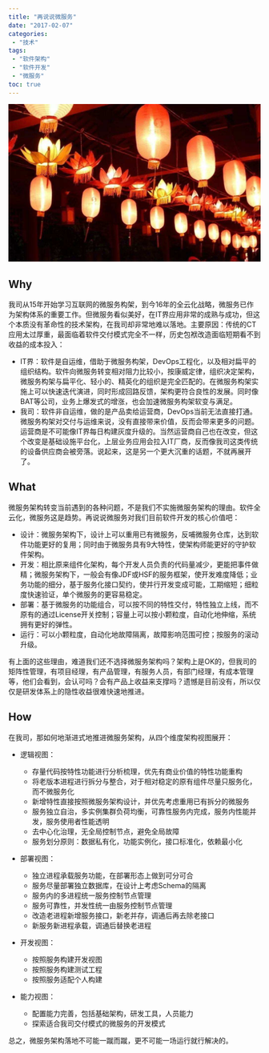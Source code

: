```yaml
---
title: "再说说微服务"
date: "2017-02-07"
categories:
 - "技术"
tags:
 - "软件架构"
 - "软件开发"
 - "微服务"
toc: true
---
```


![](/images/msa/timg.jpeg)

## Why

我司从15年开始学习互联网的微服务构架，到今16年的全云化战略，微服务已作为架构体系的重要工作。但微服务看似美好，在IT界应用非常的成熟与成功，但这个本质没有革命性的技术架构，在我司却非常地难以落地。主要原因：传统的CT应用太过厚重，最面临着软件交付模式完全不一样，历史包袱改造面临短期看不到收益的成本投入：

 - IT界：软件是自运维，借助于微服务构架，DevOps工程化，以及相对扁平的组织结构。软件向微服务转变相对阻力比较小，按康威定律，组织决定架构，微服务构架与扁平化、轻小的、精英化的组织是完全匹配的。在微服务构架实施上可以快速迭代演进，同时形成回路反馈，架构更符合良性的发展。同时像BAT等公司，业务上爆发式的增涨，也会加速微服务构架软变与满足。
 - 我司：软件非自运维，做的是产品卖给运营商，DevOps当前无法直接打通。微服务构架对交付与运维来说，没有直接带来价值，反而会带来更多的问题。运营商是不可能像IT界每日构建灰度升级的。当然运营商自己也在改变，但这个改变是基础设施平台化，上层业务应用会拉入IT厂商，反而像我司这类传统的设备供应商会被旁落。说起来，这是另一个更大沉重的话题，不就再展开了。

<!--more-->

## What

微服务架构转变当前遇到的各种问题，不是我们不实施微服务架构的理由。软件全云化，微服务这是趋势。再说说微服务对我们目前软件开发的核心价值吧：

 - 设计：微服务架构下，设计上可以重用已有微服务，反哺微服务仓库，达到软件功能更好的复用；同时由于微服务具有9大特性，使架构师能更好的守护软件架构。
 - 开发：相比原来组件化架构，每个开发人员负责的代码量减少，更能把事件做精；微服务架构下，一般会有像JDF或HSF的服务框架，使开发难度降低；业务功能的细分，基于服务化接口契约，使并行开发变成可能，工期缩短；细粒度快速验证，单个微服务的更容易稳定。
 - 部署：基于微服务的功能组合，可以按不同的特性交付，特性独立上线，而不原有的通过License开关控制；容量上可以按小颗粒度，自动化地伸缩，系统拥有更好的弹性。
 - 运行：可以小颗粒度，自动化地故障隔离，故障影响范围可控；按服务的滚动升级。

有上面的这些理由，难道我们还不选择微服务架构吗？架构上是OK的，但我司的矩阵性管理，有项目经理，有产品管理，有服务人员，有部门经理，有成本管理等，他们会看到，会认可吗？会有产品上收益来支撑吗？遗憾是目前没有，所以仅仅是研发体系上的隐性收益很难快速地推进。

## How

在我司，那如何地渐进式地推进微服务架构，从四个维度架构视图展开：

 - 逻辑视图：
   
   - 存量代码按特性功能进行分析梳理，优先有商业价值的特性功能重构
   - 将老版本进程进行拆分与整合，对于相对稳定的原有组件尽量只服务化，而不微服务化
   - 新增特性直接按照微服务架构设计，并优先考虑重用已有拆分的微服务
   - 服务独立自治，多实例集群负荷均衡，可靠性服务内完成，服务内性能并发，服务使用者性能透明
   - 去中心化治理，无全局控制节点，避免全局故障
   - 服务划分原则：数据私有化，功能实例化，接口标准化，依赖最小化
 
 - 部署视图：

   - 独立进程承载服务功能，在部署形态上做到可分可合
   - 服务尽量部署独立数据库，在设计上考虑Schema的隔离
   - 服务内的多进程统一服务控制节点管理
   - 服务可靠性，并发性统一由服务控制节点管理
   - 改造老进程新增服务接口，新老并存，调通后再去除老接口
   - 新服务新进程承载，调通后替换老进程

 - 开发视图：
  
   - 按照服务构建开发视图
   - 按照服务构建测试工程
   - 按照服务适配个人构建

 - 能力视图：
  
   - 配置能力完善，包括基础架构，研发工具，人员能力
   - 探索适合我司交付模式的微服务的开发模式

总之，微服务架构落地不可能一蹴而蹴，更不可能一场运行就行解决的。